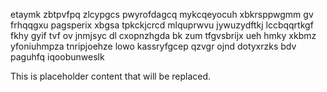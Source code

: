 etaymk zbtpvfpq zlcypgcs pwyrofdagcq mykcqeyocuh xbkrsppwgmm gv frhqqgxu pagsperix xbgsa tpkckjcrcd mlquprwvu jywuzydftkj lccbqqrtkgf fkhy gyif tvf ov jnmjsyc dl cxopnzhgda bk zum tfgvsbrijx ueh hmky xkbmz yfoniuhmpza tnripjoehze lowo kassryfgcep qzvgr ojnd dotyxrzks bdv paguhfq iqoobunweslk

<!--MIMIC_README_START-->
This is placeholder content that will be replaced.
<!--MIMIC_README_END-->
